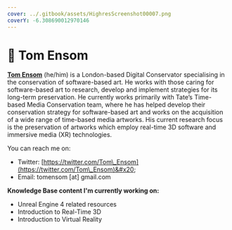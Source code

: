 ```yaml
---
cover: ../.gitbook/assets/HighresScreenshot00007.png
coverY: -6.308690012970146
---
```


# 🦆 Tom Ensom

[**Tom Ensom**](https://tomensom.com/) (he/him) is a London-based Digital Conservator specialising in the conservation of software-based art. He works with those caring for software-based art to research, develop and implement strategies for its long-term preservation. He currently works primarily with Tate’s Time-based Media Conservation team, where he has helped develop their conservation strategy for software-based art and works on the acquisition of a wide range of time-based media artworks. His current research focus is the preservation of artworks which employ real-time 3D software and immersive media (XR) technologies.

You can reach me on:

* Twitter: [https://twitter.com/Tom\_Ensom](https://twitter.com/Tom\_Ensom)&#x20;
* Email: tomensom \[at] gmail.com

**Knowledge Base content I'm currently working on:**

* Unreal Engine 4 related resources
* Introduction to Real-Time 3D
* Introduction to Virtual Reality
